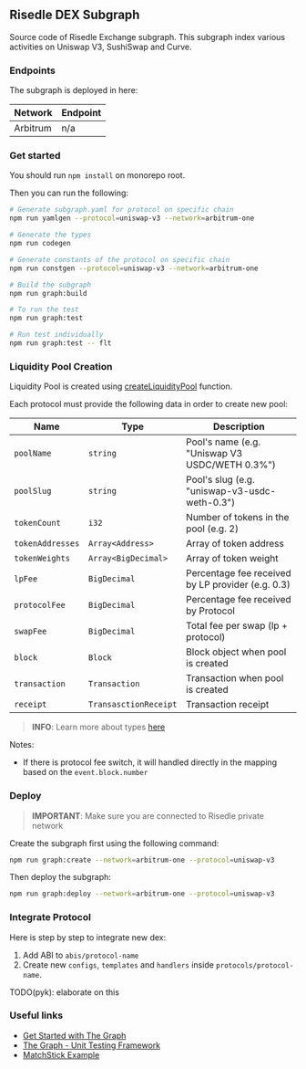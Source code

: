## Risedle DEX Subgraph

Source code of Risedle Exchange subgraph. This subgraph index various
activities on Uniswap V3, SushiSwap and Curve.

### Endpoints

The subgraph is deployed in here:

| Network  | Endpoint |
| -------- | -------- |
| Arbitrum | n/a      |

### Get started

You should run `npm install` on monorepo root.

Then you can run the following:

```sh
# Generate subgraph.yaml for protocol on specific chain
npm run yamlgen --protocol=uniswap-v3 --network=arbitrum-one

# Generate the types
npm run codegen

# Generate constants of the protocol on specific chain
npm run constgen --protocol=uniswap-v3 --network=arbitrum-one

# Build the subgraph
npm run graph:build

# To run the test
npm run graph:test

# Run test individually
npm run graph:test -- flt
```

### Liquidity Pool Creation

Liquidity Pool is created using
[createLiquidityPool](./shared/entities/createLiquidityPool.ts) function.

Each protocol must provide the following data in order to create new pool:

| Name             | Type                  | Description                                       |
| ---------------- | --------------------- | ------------------------------------------------- |
| `poolName`       | `string`              | Pool's name (e.g. "Uniswap V3 USDC/WETH 0.3%")    |
| `poolSlug`       | `string`              | Pool's slug (e.g. "uniswap-v3-usdc-weth-0.3")     |
| `tokenCount`     | `i32`                 | Number of tokens in the pool (e.g. 2)             |
| `tokenAddresses` | `Array<Address>`      | Array of token address                            |
| `tokenWeights`   | `Array<BigDecimal>`   | Array of token weight                             |
| `lpFee`          | `BigDecimal`          | Percentage fee received by LP provider (e.g. 0.3) |
| `protocolFee`    | `BigDecimal`          | Percentage fee received by Protocol               |
| `swapFee`        | `BigDecimal`          | Total fee per swap (lp + protocol)                |
| `block`          | `Block`               | Block object when pool is created                 |
| `transaction`    | `Transaction`         | Transaction when pool is created                  |
| `receipt`        | `TransasctionReceipt` | Transaction receipt                               |

> **INFO**: Learn more about types
> [here](https://thegraph.com/docs/en/developing/assemblyscript-api/#ethereum-api)

Notes:

-   If there is protocol fee switch, it will handled directly in the mapping
    based on the `event.block.number`

### Deploy

> **IMPORTANT**: Make sure you are connected to Risedle private network

Create the subgraph first using the following command:

```sh
npm run graph:create --network=arbitrum-one --protocol=uniswap-v3
```

Then deploy the subgraph:

```sh
npm run graph:deploy --network=arbitrum-one --protocol=uniswap-v3
```

### Integrate Protocol

Here is step by step to integrate new dex:

1. Add ABI to `abis/protocol-name`
2. Create new `configs`, `templates` and `handlers` inside
   `protocols/protocol-name`.

TODO(pyk): elaborate on this

### Useful links

-   [Get Started with The Graph](https://thegraph.com/docs/en/)
-   [The Graph - Unit Testing Framework](https://thegraph.com/docs/en/developer/matchstick/)
-   [MatchStick Example](https://github.com/LimeChain/demo-subgraph#readme)

